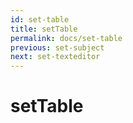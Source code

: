 ```yaml
---
id: set-table
title: setTable
permalink: docs/set-table
previous: set-subject
next: set-texteditor
---
```


# setTable

